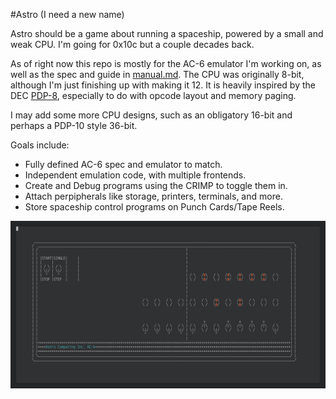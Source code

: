 #Astro (I need a new name)

Astro should be a game about running a spaceship, powered by a small 
and weak CPU. I'm going for 0x10c but a couple decades back.

As of right now this repo is mostly for the AC-6 emulator I'm working
on, as well as the spec and guide in [manual.md](manual.md). The
CPU was originally 8-bit, although I'm just finishing up with making
it 12. It is heavily inspired by the DEC [PDP-8](https://en.wikipedia.org/wiki/PDP-8),
especially to do with opcode layout and memory paging.

I may add some more CPU designs, such as an obligatory 16-bit and
perhaps a PDP-10 style 36-bit.

Goals include:

* Fully defined AC-6 spec and emulator to match.
* Independent emulation code, with multiple frontends.
* Create and Debug programs using the CRIMP to toggle them in.
* Attach perpipherals like storage, printers, terminals, and more.
* Store spaceship control programs on Punch Cards/Tape Reels.

![image](demo.png)
